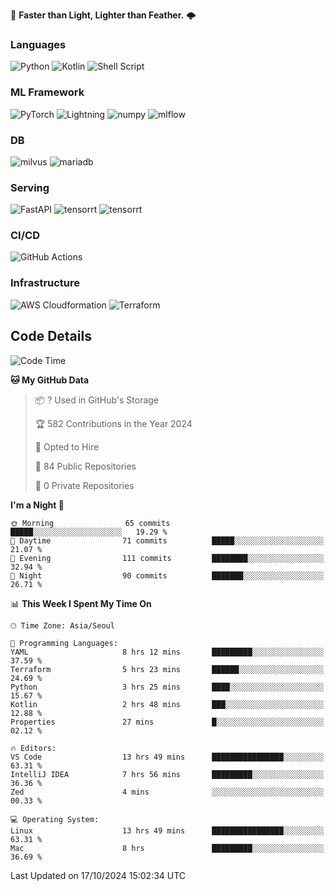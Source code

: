 :rocket: **Faster than Light, Lighter than Feather.** 🌩️

### Languages
![Python](https://img.shields.io/badge/python-3670A0?style=for-the-badge&logo=python&logoColor=ffdd54) ![Kotlin](https://img.shields.io/badge/kotlin-%237F52FF.svg?style=for-the-badge&logo=kotlin&logoColor=white) ![Shell Script](https://img.shields.io/badge/shell_script-%23121011.svg?style=for-the-badge&logo=gnu-bash&logoColor=white)


### ML Framework
<img alt="PyTorch" src ="https://img.shields.io/badge/PyTorch-EE4C2C.svg?&style=for-the-badge&logo=PyTorch&logoColor=white"/> ![Lightning](https://img.shields.io/badge/lightning-792EE5.svg?style=for-the-badge&logo=lightning&logoColor=white) <img alt="numpy" src ="https://img.shields.io/badge/NumPy-013243.svg?&style=for-the-badge&logo=NumPy&logoColor=white"/> ![mlflow](https://img.shields.io/badge/mlflow-%23d9ead3.svg?style=for-the-badge&logo=numpy&logoColor=blue) 

### DB
<img alt="milvus" src ="https://img.shields.io/badge/milvus-00A1EA.svg?&style=for-the-badge&logo=milvus&logoColor=white"/> <img alt="mariadb" src ="https://img.shields.io/badge/mariadb-003545.svg?&style=for-the-badge&logo=mariadb&logoColor=white"/>


### Serving
<img alt="FastAPI" src ="https://img.shields.io/badge/FastAPI-3E8E84.svg?&style=for-the-badge&logo=FastAPI&logoColor=white"/> <img alt="tensorrt" src ="https://img.shields.io/badge/TensorRT-76B900.svg?&style=for-the-badge&logo=nvidia&logoColor=white"/> <img alt="tensorrt" src ="https://img.shields.io/badge/Onnx-005CED.svg?&style=for-the-badge&logo=onnx&logoColor=white"/>

### CI/CD
![GitHub Actions](https://img.shields.io/badge/github%20actions-%232671E5.svg?style=for-the-badge&logo=githubactions&logoColor=white) 

### Infrastructure
![AWS Cloudformation](https://img.shields.io/badge/AWS_Cloudformation-%23FF9900.svg?style=for-the-badge&logo=amazonwebservices&logoColor=white) ![Terraform](https://img.shields.io/badge/terraform-%235835CC.svg?style=for-the-badge&logo=terraform&logoColor=white)



## Code Details

<!--START_SECTION:waka-->
![Code Time](http://img.shields.io/badge/Code%20Time-553%20hrs%2031%20mins-blue)

**🐱 My GitHub Data** 

> 📦 ? Used in GitHub's Storage 
 > 
> 🏆 582 Contributions in the Year 2024
 > 
> 💼 Opted to Hire
 > 
> 📜 84 Public Repositories 
 > 
> 🔑 0 Private Repositories 
 > 
**I'm a Night 🦉** 

```text
🌞 Morning                65 commits          █████░░░░░░░░░░░░░░░░░░░░   19.29 % 
🌆 Daytime                71 commits          █████░░░░░░░░░░░░░░░░░░░░   21.07 % 
🌃 Evening                111 commits         ████████░░░░░░░░░░░░░░░░░   32.94 % 
🌙 Night                  90 commits          ███████░░░░░░░░░░░░░░░░░░   26.71 % 
```


📊 **This Week I Spent My Time On** 

```text
🕑︎ Time Zone: Asia/Seoul

💬 Programming Languages: 
YAML                     8 hrs 12 mins       █████████░░░░░░░░░░░░░░░░   37.59 % 
Terraform                5 hrs 23 mins       ██████░░░░░░░░░░░░░░░░░░░   24.69 % 
Python                   3 hrs 25 mins       ████░░░░░░░░░░░░░░░░░░░░░   15.67 % 
Kotlin                   2 hrs 48 mins       ███░░░░░░░░░░░░░░░░░░░░░░   12.88 % 
Properties               27 mins             █░░░░░░░░░░░░░░░░░░░░░░░░   02.12 % 

🔥 Editors: 
VS Code                  13 hrs 49 mins      ████████████████░░░░░░░░░   63.31 % 
IntelliJ IDEA            7 hrs 56 mins       █████████░░░░░░░░░░░░░░░░   36.36 % 
Zed                      4 mins              ░░░░░░░░░░░░░░░░░░░░░░░░░   00.33 % 

💻 Operating System: 
Linux                    13 hrs 49 mins      ████████████████░░░░░░░░░   63.31 % 
Mac                      8 hrs               █████████░░░░░░░░░░░░░░░░   36.69 % 
```


 Last Updated on 17/10/2024 15:02:34 UTC
<!--END_SECTION:waka-->
